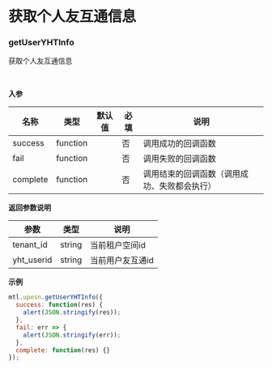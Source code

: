 # 获取个人友互通信息

<a name="MTL_upesnGetUserYHTInfo" class="anchor"></a>
### getUserYHTInfo
获取个人友互通信息

<br>

**入参**

| 名称 | 类型 | 默认值 | 必填 | 说明 |
| --- | --- | --- | --- | --- |
| success | function |  | 否 | 调用成功的回调函数 |
| fail | function |  | 否 | 调用失败的回调函数 |
| complete | function |  | 否 | 调用结束的回调函数（调用成功、失败都会执行） |


**返回参数说明**

| 参数 | 类型 | 说明 |
| --- | --- | --- |
| tenant_id | string | 当前租户空间id |
| yht_userid | string | 当前用户友互通id |


**示例**
```javascript
mtl.upesn.getUserYHTInfo({
  success: function(res) {
    alert(JSON.stringify(res));
  },
  fail: err => {
    alert(JSON.stringify(err));
  },
  complete: function(res) {}
});
```
